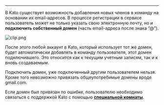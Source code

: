 ***

В Kato существует возможность добавления новых членов в команду на основании их email-адресов. В процессе регистрации в сервисе пользователь может не только указать свою электронную почту, но и **подключить собственный домен** (часть email-адреса после знака “@”).

<!-- new branding: -->
![clip.png](https://in.kato.im/790aadeabf212186b4408211418afbe24d8cb910485275a63ab1097b683b55d1/clip.png)
<!-- old branding:
![clip.png](https://in.kato.im/625e4f03979e2fa5604b873f73b103b77eac25a5ec5902b4a10f7419a7c8ca/clip.png)-->

После этого любой аккаунт в Kato, который использует тот же домен, будет автоматически добавлять в команду пользователя, этот домен подключившего. Это относится как к текущим учетным записям, так и к вновь создаваемым.

Подключить домен, уже подключенный другим пользователем нельзя. Кроме того невозможно привязать общеупотребимые домены вроде gmail.com. 

Если домен был привязан по ошибке, пользователю необходимо связаться с поддержкой Kato с помощью [**специальной комнаты**](https://kato.im/articles/ru/room-types/).


